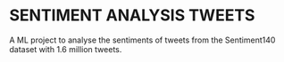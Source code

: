 # SENTIMENT ANALYSIS TWEETS
A ML project to analyse the sentiments of tweets from the Sentiment140 dataset with 1.6 million tweets.
